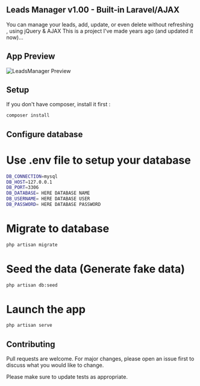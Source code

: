 ## Leads Manager v1.00 - Built-in Laravel/AJAX

You can manage your leads, add, update, or even delete without refreshing , using jQuery & AJAX
This is a project I've made years ago (and updated it now)...


## App Preview
![LeadsManager Preview](https://github.com/medredakamal/kam-leadsmanager-laravel/raw/main/leadsmanager_preview.gif)

## Setup

If you don't have composer, install it first :

```bash
composer install
```

## Configure database

# Use .env file to setup your database
```bash
DB_CONNECTION=mysql
DB_HOST=127.0.0.1
DB_PORT=3306
DB_DATABASE= HERE DATABASE NAME
DB_USERNAME= HERE DATABASE USER
DB_PASSWORD= HERE DATABASE PASSWORD
```
# Migrate to database
```bash
php artisan migrate
```
# Seed the data (Generate fake data)
```bash
php artisan db:seed
```
# Launch the app
```bash
php artisan serve
```

## Contributing
Pull requests are welcome. For major changes, please open an issue first to discuss what you would like to change.

Please make sure to update tests as appropriate.
